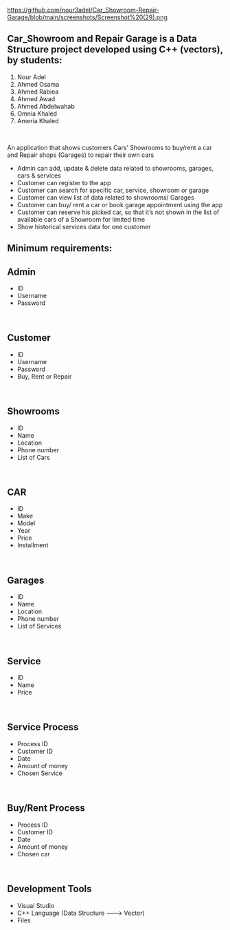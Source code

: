 https://github.com/nour3adel/Car_Showroom-Repair-Garage/blob/main/screenshots/Screenshot%20(29).png
## Car_Showroom and Repair Garage is a Data Structure  project developed using C++ (vectors), by students:
1. Nour Adel
2. Ahmed Osama
3. Ahmed Rabiea
4. Ahmed Awad
5. Ahmed Abdelwahab
6. Omnia Khaled
7. Ameria Khaled


<br>


 An application that shows customers Cars’ Showrooms to buy/rent a car and Repair shops (Garages) to repair their own cars


- Admin can add, update & delete data related to showrooms, garages, cars & services
- Customer can register to the app
- Customer can search for specific car, service, showroom or garage
- Customer can view list of data related to showrooms/ Garages
- Customer can buy/ rent a car or book garage appointment using the app
- Customer can reserve his picked car, so that it’s not shown in the list of available cars of a Showroom for limited time
- Show historical services data for one customer

## Minimum requirements:




## Admin

- ID
- Username
- Password

<br>

## Customer
- ID
- Username
- Password
- Buy, Rent or Repair

<br>

## Showrooms

- ID
- Name
- Location
- Phone number
- List of Cars

<br>

## CAR
- ID
- Make
- Model
- Year
- Price
- Installment

<br>

## Garages
- ID
- Name
- Location
- Phone number
- List of Services

<br>

## Service
- ID
- Name
- Price
<br>

## Service Process

- Process ID
- Customer ID
- Date
- Amount of money
- Chosen Service

<br>

## Buy/Rent Process

- Process ID
- Customer ID
- Date
- Amount of money
- Chosen car

<br>


## Development Tools

- Visual Studio
- C++ Language (Data Structure ---> Vector)
- Files

